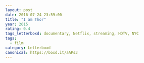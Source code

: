 ```yaml
---
layout: post 
date: 2016-07-24 23:59:00
title: "I am Thor"
year: 2015
rating: 0.4
tags_letterboxd: documentary, Netflix, streaming, HDTV, NYC
tags:
  - film
category: Letterboxd
canonical: https://boxd.it/aAPs3
---
```

